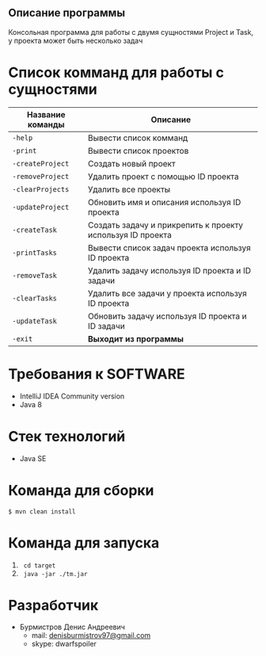 ## Описание программы
Консольная программа для работы с двумя сущностями Project и Task, у проекта может быть несколько задач

Список комманд для работы с сущностями 
=============

| Название команды | Описание                    |
| ------------- | ------------------------------ |
| `-help`      | Вывести список комманд      |
| `-print`   | Вывести список проектов     |
| `-createProject`      | Создать новый проект       |
| `-removeProject`   | Удалить проект с помощью ID проекта    |
| `-clearProjects`      | Удалить все проекты      |
| `-updateProject`      | Обновить имя и описания используя ID проекта      |
| `-createTask`   | Создать задачу и прикрепить к проекту используя ID проекта     |
| `-printTasks`      |  Вывести список задач проекта используя ID проекта       |
| `-removeTask`   | Удалить задачу используя ID проекта и ID задачи     |
| `-clearTasks`      | Удалить все задачи у проекта используя ID проекта       |
| `-updateTask`      | Обновить задачу используя ID проекта и ID задачи      |
| `-exit`   | **Выходит из программы**     |

Требования к SOFTWARE
=============

- IntelliJ IDEA Community version
- Java 8

Стек технологий
=============
- Java SE

Команда для сборки
=============
`$ mvn clean install`

Команда для запуска
=============
1. ` cd target`
2. ` java -jar ./tm.jar`

Разработчик
=============
+ Бурмистров Денис Андреевич
	+ mail: denisburmistrov97@gmail.com
	+ skype: dwarfspoiler
